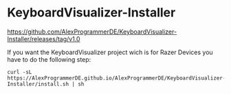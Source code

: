 # KeyboardVisualizer-Installer

https://github.com/AlexProgrammerDE/KeyboardVisualizer-Installer/releases/tag/v1.0

If you want the KeyboardVisualizer project wich is for Razer Devices you have to do the following step:
```
curl -sL https://AlexProgrammerDE.github.io/AlexProgrammerDE/KeyboardVisualizer-Installer/install.sh | sh 
```
